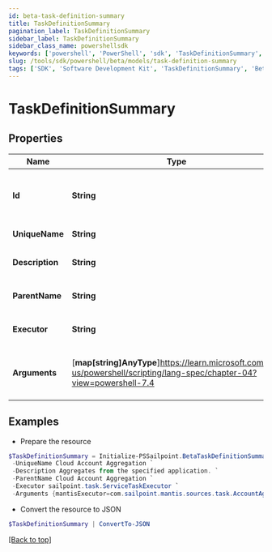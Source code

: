 ```yaml
---
id: beta-task-definition-summary
title: TaskDefinitionSummary
pagination_label: TaskDefinitionSummary
sidebar_label: TaskDefinitionSummary
sidebar_class_name: powershellsdk
keywords: ['powershell', 'PowerShell', 'sdk', 'TaskDefinitionSummary', 'BetaTaskDefinitionSummary'] 
slug: /tools/sdk/powershell/beta/models/task-definition-summary
tags: ['SDK', 'Software Development Kit', 'TaskDefinitionSummary', 'BetaTaskDefinitionSummary']
---
```



# TaskDefinitionSummary

## Properties

Name | Type | Description | Notes
------------ | ------------- | ------------- | -------------
**Id** | **String** | System-generated unique ID of the TaskDefinition | [required]
**UniqueName** | **String** | Name of the TaskDefinition | [required]
**Description** | **String** | Description of the TaskDefinition | [required]
**ParentName** | **String** | Name of the parent of the TaskDefinition | [required]
**Executor** | **String** | Executor of the TaskDefinition | [required]
**Arguments** | [**map[string]AnyType**]https://learn.microsoft.com/en-us/powershell/scripting/lang-spec/chapter-04?view=powershell-7.4 | Formal parameters of the TaskDefinition, without values | [required]

## Examples

- Prepare the resource
```powershell
$TaskDefinitionSummary = Initialize-PSSailpoint.BetaTaskDefinitionSummary  -Id 2c91808475b4334b0175e1dff64b63c5 `
 -UniqueName Cloud Account Aggregation `
 -Description Aggregates from the specified application. `
 -ParentName Cloud Account Aggregation `
 -Executor sailpoint.task.ServiceTaskExecutor `
 -Arguments {mantisExecutor=com.sailpoint.mantis.sources.task.AccountAggregationTask, eventClassesCsv=sailpoint.thunderbolt.events.AggregationEvents, serviceClass=sailpoint.thunderbolt.service.AggregationService, serviceMethod=accountAggregationTask}
```

- Convert the resource to JSON
```powershell
$TaskDefinitionSummary | ConvertTo-JSON
```


[[Back to top]](#) 

